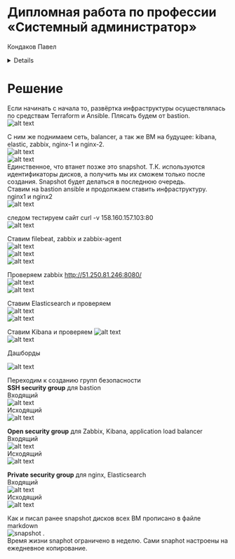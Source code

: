 
#  Дипломная работа по профессии «Системный администратор»  
Кондаков Павел 
<details>   
   
Содержание
==========
* [Задача](#Задача)
* [Инфраструктура](#Инфраструктура)
    * [Сайт](#Сайт)
    * [Мониторинг](#Мониторинг)
    * [Логи](#Логи)
    * [Сеть](#Сеть)
    * [Резервное копирование](#Резервное-копирование)
    * [Дополнительно](#Дополнительно)
* [Выполнение работы](#Выполнение-работы)
* [Критерии сдачи](#Критерии-сдачи)
* [Как правильно задавать вопросы дипломному руководителю](#Как-правильно-задавать-вопросы-дипломному-руководителю) 

---------

## Задача
Ключевая задача — разработать отказоустойчивую инфраструктуру для сайта, включающую мониторинг, сбор логов и резервное копирование основных данных. Инфраструктура должна размещаться в [Yandex Cloud](https://cloud.yandex.com/) и отвечать минимальным стандартам безопасности: запрещается выкладывать токен от облака в git. Используйте [инструкцию](https://cloud.yandex.ru/docs/tutorials/infrastructure-management/terraform-quickstart#get-credentials).

**Перед началом работы над дипломным заданием изучите [Инструкция по экономии облачных ресурсов](https://github.com/netology-code/devops-materials/blob/master/cloudwork.MD).**

## Инфраструктура
Для развёртки инфраструктуры используйте Terraform и Ansible.  

Не используйте для ansible inventory ip-адреса! Вместо этого используйте fqdn имена виртуальных машин в зоне ".ru-central1.internal". Пример: example.ru-central1.internal  

Важно: используйте по-возможности **минимальные конфигурации ВМ**:2 ядра 20% Intel ice lake, 2-4Гб памяти, 10hdd, прерываемая. 

**Так как прерываемая ВМ проработает не больше 24ч, перед сдачей работы на проверку дипломному руководителю сделайте ваши ВМ постоянно работающими.**

Ознакомьтесь со всеми пунктами из этой секции, не беритесь сразу выполнять задание, не дочитав до конца. Пункты взаимосвязаны и могут влиять друг на друга.

### Сайт
Создайте две ВМ в разных зонах, установите на них сервер nginx, если его там нет. ОС и содержимое ВМ должно быть идентичным, это будут наши веб-сервера.

Используйте набор статичных файлов для сайта. Можно переиспользовать сайт из домашнего задания.

Создайте [Target Group](https://cloud.yandex.com/docs/application-load-balancer/concepts/target-group), включите в неё две созданных ВМ.

Создайте [Backend Group](https://cloud.yandex.com/docs/application-load-balancer/concepts/backend-group), настройте backends на target group, ранее созданную. Настройте healthcheck на корень (/) и порт 80, протокол HTTP.

Создайте [HTTP router](https://cloud.yandex.com/docs/application-load-balancer/concepts/http-router). Путь укажите — /, backend group — созданную ранее.

Создайте [Application load balancer](https://cloud.yandex.com/en/docs/application-load-balancer/) для распределения трафика на веб-сервера, созданные ранее. Укажите HTTP router, созданный ранее, задайте listener тип auto, порт 80.

Протестируйте сайт
`curl -v <публичный IP балансера>:80` 

### Мониторинг
Создайте ВМ, разверните на ней Zabbix. На каждую ВМ установите Zabbix Agent, настройте агенты на отправление метрик в Zabbix. 

Настройте дешборды с отображением метрик, минимальный набор — по принципу USE (Utilization, Saturation, Errors) для CPU, RAM, диски, сеть, http запросов к веб-серверам. Добавьте необходимые tresholds на соответствующие графики.

### Логи
Cоздайте ВМ, разверните на ней Elasticsearch. Установите filebeat в ВМ к веб-серверам, настройте на отправку access.log, error.log nginx в Elasticsearch.

Создайте ВМ, разверните на ней Kibana, сконфигурируйте соединение с Elasticsearch.

### Сеть
Разверните один VPC. Сервера web, Elasticsearch поместите в приватные подсети. Сервера Zabbix, Kibana, application load balancer определите в публичную подсеть.

Настройте [Security Groups](https://cloud.yandex.com/docs/vpc/concepts/security-groups) соответствующих сервисов на входящий трафик только к нужным портам.

Настройте ВМ с публичным адресом, в которой будет открыт только один порт — ssh.  Эта вм будет реализовывать концепцию  [bastion host]( https://cloud.yandex.ru/docs/tutorials/routing/bastion) . Синоним "bastion host" - "Jump host". Подключение  ansible к серверам web и Elasticsearch через данный bastion host можно сделать с помощью  [ProxyCommand](https://docs.ansible.com/ansible/latest/network/user_guide/network_debug_troubleshooting.html#network-delegate-to-vs-proxycommand) . Допускается установка и запуск ansible непосредственно на bastion host.(Этот вариант легче в настройке)

### Резервное копирование
Создайте snapshot дисков всех ВМ. Ограничьте время жизни snaphot в неделю. Сами snaphot настройте на ежедневное копирование.

### Дополнительно
Не входит в минимальные требования. 

1. Для Zabbix можно реализовать разделение компонент - frontend, server, database. Frontend отдельной ВМ поместите в публичную подсеть, назначте публичный IP. Server поместите в приватную подсеть, настройте security group на разрешение трафика между frontend и server. Для Database используйте [Yandex Managed Service for PostgreSQL](https://cloud.yandex.com/en-ru/services/managed-postgresql). Разверните кластер из двух нод с автоматическим failover.
2. Вместо конкретных ВМ, которые входят в target group, можно создать [Instance Group](https://cloud.yandex.com/en/docs/compute/concepts/instance-groups/), для которой настройте следующие правила автоматического горизонтального масштабирования: минимальное количество ВМ на зону — 1, максимальный размер группы — 3.
3. В Elasticsearch добавьте мониторинг логов самого себя, Kibana, Zabbix, через filebeat. Можно использовать logstash тоже.
4. Воспользуйтесь Yandex Certificate Manager, выпустите сертификат для сайта, если есть доменное имя. Перенастройте работу балансера на HTTPS, при этом нацелен он будет на HTTP веб-серверов.

## Выполнение работы
На этом этапе вы непосредственно выполняете работу. При этом вы можете консультироваться с руководителем по поводу вопросов, требующих уточнения.

⚠️ В случае недоступности ресурсов Elastic для скачивания рекомендуется разворачивать сервисы с помощью docker контейнеров, основанных на официальных образах.

**Важно**: Ещё можно задавать вопросы по поводу того, как реализовать ту или иную функциональность. И руководитель определяет, правильно вы её реализовали или нет. Любые вопросы, которые не освещены в этом документе, стоит уточнять у руководителя. Если его требования и указания расходятся с указанными в этом документе, то приоритетны требования и указания руководителя.

## Критерии сдачи
1. Инфраструктура отвечает минимальным требованиям, описанным в [Задаче](#Задача).
2. Предоставлен доступ ко всем ресурсам, у которых предполагается веб-страница (сайт, Kibana, Zabbix).
3. Для ресурсов, к которым предоставить доступ проблематично, предоставлены скриншоты, команды, stdout, stderr, подтверждающие работу ресурса.
4. Работа оформлена в отдельном репозитории в GitHub или в [Google Docs](https://docs.google.com/), разрешён доступ по ссылке. 
5. Код размещён в репозитории в GitHub.
6. Работа оформлена так, чтобы были понятны ваши решения и компромиссы. 
7. Если использованы дополнительные репозитории, доступ к ним открыт. 

## Как правильно задавать вопросы дипломному руководителю
Что поможет решить большинство частых проблем:
1. Попробовать найти ответ сначала самостоятельно в интернете или в материалах курса и только после этого спрашивать у дипломного руководителя. Навык поиска ответов пригодится вам в профессиональной деятельности.
2. Если вопросов больше одного, присылайте их в виде нумерованного списка. Так дипломному руководителю будет проще отвечать на каждый из них.
3. При необходимости прикрепите к вопросу скриншоты и стрелочкой покажите, где не получается. Программу для этого можно скачать [здесь](https://app.prntscr.com/ru/).

Что может стать источником проблем:
1. Вопросы вида «Ничего не работает. Не запускается. Всё сломалось». Дипломный руководитель не сможет ответить на такой вопрос без дополнительных уточнений. Цените своё время и время других.
2. Откладывание выполнения дипломной работы на последний момент.
3. Ожидание моментального ответа на свой вопрос. Дипломные руководители — работающие инженеры, которые занимаются, кроме преподавания, своими проектами. Их время ограничено, поэтому постарайтесь задавать правильные вопросы, чтобы получать быстрые ответы :)
</details>


# Решение 

Если начинать с начала то, развёртка инфраструктуры осуществлялась по средствам Terraform и Ansible. Плясать будем от bastion.    
![alt text](https://github.com/PavelKondakov22/diplom/blob/main/screenshots/new%201%20vm.png)  

С ним же поднимаем сеть, balancer, а так же ВМ на будущее: kibana, elastic, zabbix, nginx-1 и nginx-2.   
![alt text](https://github.com/PavelKondakov22/diplom/blob/main/screenshots/new%202%20all.png)     
![alt text](https://github.com/PavelKondakov22/diplom/blob/main/screenshots/ping%20pong.png)    
Единственное, что втанет позже это snapshot. Т.К. используются идентификаторы дисков, а получить мы их сможем только после создания. Snapshot будет делаться в последнюю очередь.  
Ставим на bastion ansible и продолжаем ставить инфраструктуру.  
nginx1 и nginx2  
![alt text](https://github.com/PavelKondakov22/diplom/blob/main/screenshots/new%203%20nginx.png)    
  
следом тестируем сайт curl -v 158.160.157.103:80  
![alt text](https://github.com/PavelKondakov22/diplom/blob/main/screenshots/new%204%20curl.png)  

Ставим filebeat, zabbix и zabbix-agent  
![alt text](https://github.com/PavelKondakov22/diplom/blob/main/screenshots/new%205%20agent%20all.png)  
![alt text](https://github.com/PavelKondakov22/diplom/blob/main/screenshots/new%206%20zabbix-s.png)   
![alt text](https://github.com/PavelKondakov22/diplom/blob/main/screenshots/new%2011%20filebeat.png)  

Проверяем zabbix http://51.250.81.246:8080/  
![alt text](https://github.com/PavelKondakov22/diplom/blob/main/screenshots/new%207%20zab.png)  
![alt text](https://github.com/PavelKondakov22/diplom/blob/main/screenshots/new%2012%20all%20machine%20zabbix.png)  

Ставим Elasticsearch и проверяем  
![alt text](https://github.com/PavelKondakov22/diplom/blob/main/screenshots/new%208%20el.png)  
![alt text](https://github.com/PavelKondakov22/diplom/blob/main/screenshots/new%209%20elas.png)  

Ставим Kibana и проверяем 
![alt text](https://github.com/PavelKondakov22/diplom/blob/main/screenshots/new%2010%20kibana.png)  
![alt text](https://github.com/PavelKondakov22/diplom/blob/main/screenshots/new%2014%20elastic.png)  

Дашборды  

![alt text](https://github.com/PavelKondakov22/diplom/blob/main/screenshots/new%2013%20dashboard.png)  

Переходим к созданию групп безопасности  
**SSH security group** для bastion  
Входящий  
![alt text](https://github.com/PavelKondakov22/diplom/blob/main/screenshots/new%2015%20ssh%20v.png)  
Исходящий  
![alt text](https://github.com/PavelKondakov22/diplom/blob/main/screenshots/new%2016%20sg%20i.png)  

**Open security group** для Zabbix, Kibana, application load balancer  
Входящий  
![alt text](https://github.com/PavelKondakov22/diplom/blob/main/screenshots/new%2017%20sg%20v.png)  
Исходящий  
![alt text](https://github.com/PavelKondakov22/diplom/blob/main/screenshots/new%2018%20i.png)  

**Private security group** для nginx, Elasticsearch  
Входящий  
![alt text](https://github.com/PavelKondakov22/diplom/blob/main/screenshots/new%2019%20v.png)  
Исходящий  
![alt text](https://github.com/PavelKondakov22/diplom/blob/main/screenshots/new%2020%20i.png)  
  
Как и писал ранее snapshot дисков всех ВМ прописано в файле  
markdown  
![snapshot](https://github.com/PavelKondakov22/diplom/blob/main/files/snapshot.tf) .  
Время жизни snaphot ограничено в неделю. Сами snaphot настроены на ежедневное копирование.  


